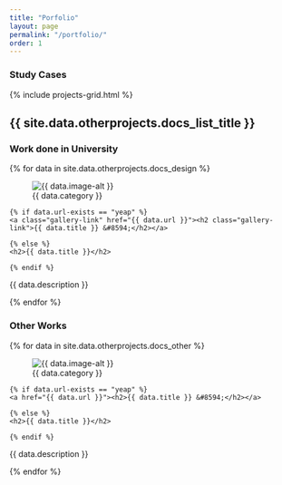 ```yaml
---
title: "Porfolio"
layout: page
permalink: "/portfolio/"
order: 1
---
```


<div class="section-highlight">
 <h3 class="margin-top-false">Study Cases</h3>
 {% include projects-grid.html %}
</div>


<div class="main-container gallery-main-container">

 <h2>{{ site.data.otherprojects.docs_list_title }}</h2>



 <div class="gallery-container">
  <h3>Work done in University</h3>

  <div class="wrap-container">
  {% for data in site.data.otherprojects.docs_design %}


   <article>

   <figure>
     <img src="{{ data.image }}" alt="{{ data.image-alt }}">
    <figcaption>{{ data.category }}</figcaption>
   </figure>

    {% if data.url-exists == "yeap" %}
    <a class="gallery-link" href="{{ data.url }}"><h2 class="gallery-link">{{ data.title }} &#8594;</h2></a>

    {% else %}
    <h2>{{ data.title }}</h2>

    {% endif %}

   <p>{{ data.description }}</p>
   </article>
    {% endfor %}
  </div>

 </div>



 <div class="gallery-container">
  <h3>Other Works</h3>
  <div class="wrap-container">
   {% for data in site.data.otherprojects.docs_other %}

   <article>

   <figure>
    <img src="{{ data.image }}" alt="{{ data.image-alt }}">
    <figcaption>{{ data.category }}</figcaption>
   </figure>

    {% if data.url-exists == "yeap" %}
    <a href="{{ data.url }}"><h2>{{ data.title }} &#8594;</h2></a>

    {% else %}
    <h2>{{ data.title }}</h2>

    {% endif %}

   <p>{{ data.description }}</p>
   </article>
  {% endfor %}
  </div>
 </div>

</div>
